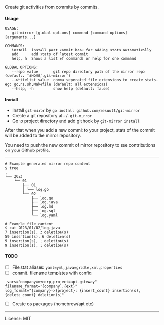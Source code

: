 Create git activities from commits by commits.

#### Usage

```shell
USAGE:
   git-mirror [global options] command [command options] [arguments...]

COMMANDS:
   install  install post-commit hook for adding stats automatically
   add      add stats of latest commit
   help, h  Shows a list of commands or help for one command

GLOBAL OPTIONS:
   --repo value       git repo directory path of the mirror repo (default: "$HOME/.git-mirror")
   --whitelist value  comma seperated file extensions to create stats. eg: go,rs,sh,Makefile (default: all extensions)
   --help, -h         show help (default: false)
```

#### Install
- Install `git-miror` by `go install github.com/mesuutt/git-mirror`
- Create a git repository at `~/.git-mirror`
- Go to project directory and add git hook by `git-mirror install`

After that when you add a new commit to your project, stats of the commit will be added to the mirror repository.

You need to push the new commit of mirror repository to see contributions on your Github profile.

----

```shell
# Example generated mirror repo content
$ tree
.
└── 2023
    └── 01
        ├── 01
        │ └── log.go
        └── 02
            ├── log.go
            ├── log.java
            ├── log.md
            ├── log.sql
            └── log.yaml

# Example file content
$ cat 2023/01/02/log.java
7 insertion(s), 2 deletion(s)
59 insertion(s), 6 deletion(s)
9 insertion(s), 1 deletion(s)
9 insertion(s), 1 deletion(s)
```


#### TODO

- [ ] File stat aliases: `yaml=yml,java=gradle,xml,properties`
- [ ] commit, filename templates with config
```shell
-vars="company=mycorp,project=api-gateway"
filename_format="{company}.{ext}"
log_format="{company}->{project}: {insert_count} insertion(s), {delete_count} deletion(s)"
```
- [ ] Create os packages (homebrew/apt etc)

----

License: MIT